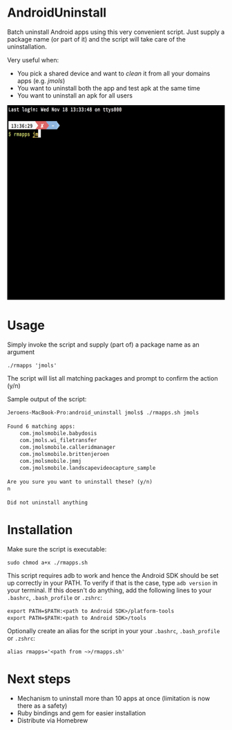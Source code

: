 # AndroidUninstall
Batch uninstall Android apps using this very convenient script. Just supply a package name (or part of it) and the script will take care of the uninstallation.

Very useful when:
* You pick a shared device and want to *clean* it from all your domains apps (e.g. *jmols*)
* You want to uninstall both the app and test apk at the same time
* You want to uninstall an apk for all users

<p align="center">
  <img src="https://raw.githubusercontent.com/JeroenMols/AndroidUninstall/master/screenrecord.gif" alt="Script in action" height="450"/>
</p>

# Usage
Simply invoke the script and supply (part of) a package name as an argument

```
./rmapps 'jmols'
```

The script will list all matching packages and prompt to confirm the action (y/n)

Sample output of the script:
```
Jeroens-MacBook-Pro:android_uninstall jmols$ ./rmapps.sh jmols

Found 6 matching apps:
    com.jmolsmobile.babydosis
    com.jmols.wi_filetransfer
    com.jmolsmobile.calleridmanager
    com.jmolsmobile.brittenjeroen
    com.jmolsmobile.jmmj
    com.jmolsmobile.landscapevideocapture_sample

Are you sure you want to uninstall these? (y/n)
n

Did not uninstall anything
```

# Installation
Make sure the script is executable:
```
sudo chmod a+x ./rmapps.sh
```

This script requires adb to work and hence the Android SDK should be set up correctly in your PATH. To verify if that is the case, type `adb version` in your terminal. If this doesn't do anything, add the following lines to your `.bashrc`, `.bash_profile` or `.zshrc`:

```
export PATH=$PATH:<path to Android SDK>/platform-tools
export PATH=$PATH:<path to Android SDK>/tools
```

Optionally create an alias for the script in your your `.bashrc`, `.bash_profile` or `.zshrc`:
```
alias rmapps='<path from ~>/rmapps.sh'
```

# Next steps
* Mechanism to uninstall more than 10 apps at once (limitation is now there as a safety)
* Ruby bindings and gem for easier installation
* Distribute via Homebrew
